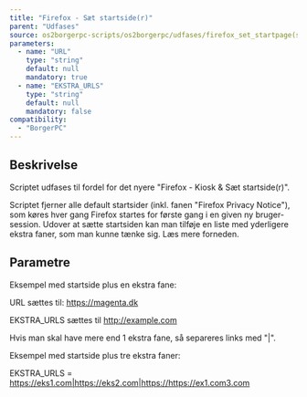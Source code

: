 ```yaml
---
title: "Firefox - Sæt startside(r)"
parent: "Udfases"
source: os2borgerpc-scripts/os2borgerpc/udfases/firefox_set_startpage(s).sh
parameters:
  - name: "URL"
    type: "string"
    default: null
    mandatory: true
  - name: "EKSTRA_URLS"
    type: "string"
    default: null
    mandatory: false
compatibility:
  - "BorgerPC"
---
```


## Beskrivelse
Scriptet udfases til fordel for det nyere "Firefox - Kiosk & Sæt startside(r)".

Scriptet fjerner alle default startsider (inkl. fanen "Firefox Privacy Notice"), som køres hver gang Firefox startes for første gang i en given ny bruger-session.
Udover at sætte startsiden kan man tilføje en liste med yderligere ekstra faner, som man kunne tænke sig. Læs mere forneden.

## Parametre

Eksempel med startside plus en ekstra fane:

URL  sættes til: https://magenta.dk

EKSTRA_URLS sættes til http://example.com

Hvis man skal have mere end 1 ekstra fane, så separeres links med "|".

Eksempel med startside plus tre ekstra faner:

EKSTRA_URLS = https://eks1.com|https://eks2.com|https://https://ex1.com3.com